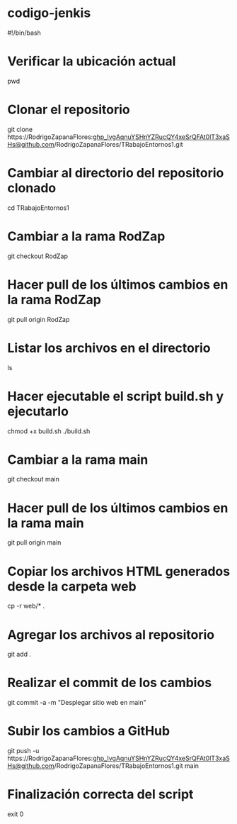 # codigo-jenkis

#!/bin/bash

# Verificar la ubicación actual
pwd

# Clonar el repositorio
git clone https://RodrigoZapanaFlores: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@github.com/RodrigoZapanaFlores/TRabajoEntornos1.git

# Cambiar al directorio del repositorio clonado
cd TRabajoEntornos1

# Cambiar a la rama RodZap
git checkout RodZap

# Hacer pull de los últimos cambios en la rama RodZap
git pull origin RodZap

# Listar los archivos en el directorio
ls

# Hacer ejecutable el script build.sh y ejecutarlo
chmod +x build.sh
./build.sh

# Cambiar a la rama main
git checkout main

# Hacer pull de los últimos cambios en la rama main
git pull origin main

# Copiar los archivos HTML generados desde la carpeta web
cp -r web/* .

# Agregar los archivos al repositorio
git add .

# Realizar el commit de los cambios
git commit -a -m "Desplegar sitio web en main"

# Subir los cambios a GitHub
git push -u https://RodrigoZapanaFlores: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@github.com/RodrigoZapanaFlores/TRabajoEntornos1.git main

# Finalización correcta del script
exit 0

